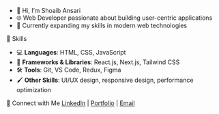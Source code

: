 - 👋 Hi, I’m Shoaib Ansari
- 🌐 Web Developer passionate about building user-centric applications  
- 🌱 Currently expanding my skills in modern web technologies

🚀 Skills
- 💻 **Languages**: HTML, CSS, JavaScript
- 🚀 **Frameworks & Libraries**: React.js, Next.js, Tailwind CSS
- 🛠 **Tools**: Git, VS Code, Redux, Figma
- 🖌 **Other Skills**: UI/UX design, responsive design, performance optimization

 🤝 Connect with Me [LinkedIn](https://www.linkedin.com/in/ansarishoaib007/) |
[Portfolio](https://shoaib-ansari-portfolio.netlify.app/) |
[Email](mailto:ansarishoeb710@gmail.com)
